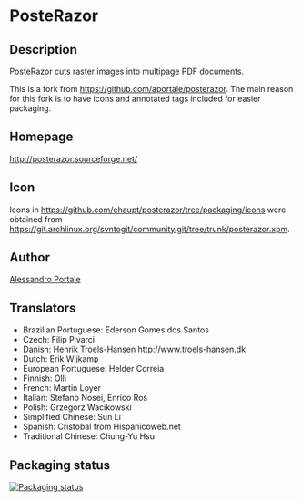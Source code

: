 # PosteRazor

## Description
PosteRazor cuts raster images into multipage PDF documents.

This is a fork from https://github.com/aportale/posterazor. The main reason for this fork is to have icons and annotated tags included for easier packaging.

## Homepage
 http://posterazor.sourceforge.net/

## Icon
Icons in https://github.com/ehaupt/posterazor/tree/packaging/icons were obtained from https://git.archlinux.org/svntogit/community.git/tree/trunk/posterazor.xpm.

## Author
[Alessandro Portale](https://github.com/aportale)

## Translators
*  Brazilian Portuguese: Ederson Gomes dos Santos
*  Czech: Filip Pivarci
*  Danish: Henrik Troels-Hansen http://www.troels-hansen.dk
*  Dutch: Erik Wijkamp
*  European Portuguese: Helder Correia
*  Finnish: Olli
*  French: Martin Loyer <traduction _at_ loyer _dot_ name>
*  Italian: Stefano Nosei, Enrico Ros
*  Polish: Grzegorz Wacikowski
*  Simplified Chinese: Sun Li
*  Spanish: Cristobal from Hispanicoweb.net
*  Traditional Chinese: Chung-Yu Hsu

## Packaging status

[![Packaging status](https://repology.org/badge/vertical-allrepos/posterazor.svg)](https://repology.org/project/posterazor/versions)